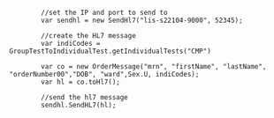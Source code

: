             //set the IP and port to send to
            var sendhl = new SendHl7("lis-s22104-9000", 52345);

            //create the HL7 message
            var indiCodes = GroupTestToIndividualTest.getIndividualTests("CMP")
            
            var co = new OrderMessage("mrn", "firstName", "lastName", "orderNumber00","DOB", "ward",Sex.U, indiCodes);
            var hl = co.toHl7();

            //send the hl7 message
            sendhl.SendHL7(hl);